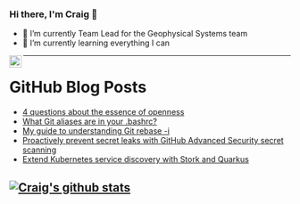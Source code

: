 ### Hi there, I'm Craig 👋

<!--
**CraigTeelFugro/CraigTeelFugro** is a ✨ _special_ ✨ repository because its `README.md` (this file) appears on your GitHub profile.

Here are some ideas to get you started:
-->

- 🔭 I’m currently Team Lead for the Geophysical Systems team
- 🌱 I’m currently learning everything I can

[<img align="left" alt="Craig Teel | LinkedIn" width="22px" src="https://cdn.jsdelivr.net/npm/simple-icons@v3/icons/linkedin.svg" />][linkedin]

---

# GitHub Blog Posts

<!-- BLOG-POST-LIST:START -->
- [4 questions about the essence of openness](https://opensource.com/open-organization/22/4/essence-of-openness-norberg-review)
- [What Git aliases are in your .bashrc?](https://opensource.com/article/22/4/git-aliases-bashrc)
- [My guide to understanding Git rebase -i](https://opensource.com/article/22/4/manage-git-commits-rebase-i-command)
- [Proactively prevent secret leaks with GitHub Advanced Security secret scanning](https://github.blog/2022-04-04-push-protection-github-advanced-security/)
- [Extend Kubernetes service discovery with Stork and Quarkus](https://opensource.com/article/22/4/kubernetes-service-discovery-stork-quarkus)
<!-- BLOG-POST-LIST:END -->

## [![Craig's github stats](https://github-readme-stats.vercel.app/api?username=craigteelfugro)](https://github.com/anuraghazra/github-readme-stats)


[linkedin]: https://linkedin.com/in/craig-teel-b8786771
